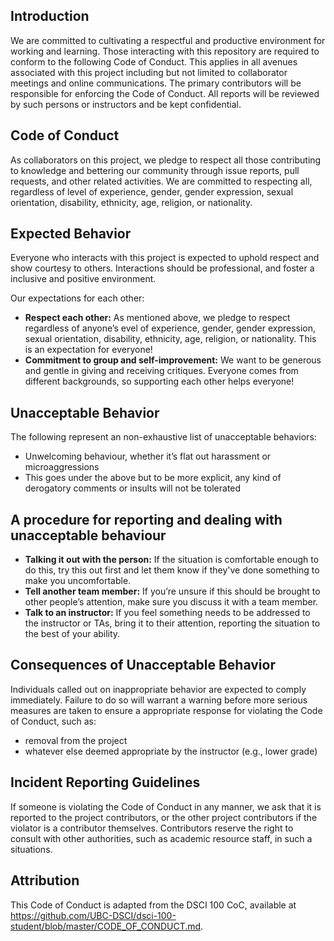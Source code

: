 ## Introduction

We are committed to cultivating a respectful and productive environment for working and learning. Those interacting with this repository are required to conform to the following Code of Conduct. This applies in all avenues associated with this project including but not limited to collaborator meetings and online communications. The primary contributors will be responsible for enforcing the Code of Conduct. All reports will be reviewed by such persons or instructors and be kept confidential.

## Code of Conduct

As collaborators on this project, we pledge to respect all those contributing to knowledge and bettering our community through issue reports, pull requests, and other related activities. We are committed to respecting all, regardless of level of experience, gender, gender expression, sexual orientation, disability, ethnicity, age, religion, or nationality.

##  Expected Behavior

Everyone who interacts with this project is expected to uphold respect and show courtesy to others. Interactions should be professional, and foster a inclusive and positive environment. 

Our expectations for each other: 

- **Respect each other:** As mentioned above, we pledge to respect regardless of anyone’s evel of experience, gender, gender expression, sexual orientation, disability, ethnicity, age, religion, or nationality. This is an expectation for everyone!
- **Commitment to group and self-improvement:** We want to be generous and gentle in giving and receiving critiques. Everyone comes from different backgrounds, so supporting each other helps everyone!

## Unacceptable Behavior

The following represent an non-exhaustive list of unacceptable behaviors:

- Unwelcoming behaviour, whether it’s flat out harassment or microaggressions
- This goes under the above but to be more explicit, any kind of derogatory comments or insults will not be tolerated 

## A procedure for reporting and dealing with unacceptable behaviour
- **Talking it out with the person:** If the situation is comfortable enough to do this, try this out first and let them know if they've done something to make you uncomfortable. 
- **Tell another team member:** If you’re unsure if this should be brought to other people’s attention, make sure you discuss it with a team member.
- **Talk to an instructor:** If you feel something needs to be addressed to the instructor or TAs, bring it to their attention, reporting the situation to the best of your ability.

## Consequences of Unacceptable Behavior 
Individuals called out on inappropriate behavior are expected to comply immediately. Failure to do so will warrant a warning before more serious measures are taken to ensure a appropriate response for violating the Code of Conduct, such as: 
- removal from the project
- whatever else deemed appropriate by the instructor (e.g., lower grade)

## Incident Reporting Guidelines 

If someone is violating the Code of Conduct in any manner, we ask that it is reported to the project contributors, or the other project contributors if the violator is a contributor themselves. Contributors reserve the right to consult with other authorities, such as academic resource staff, in such a situations.

## Attribution  
This Code of Conduct is adapted from the DSCI 100 CoC, available at https://github.com/UBC-DSCI/dsci-100-student/blob/master/CODE_OF_CONDUCT.md. 
